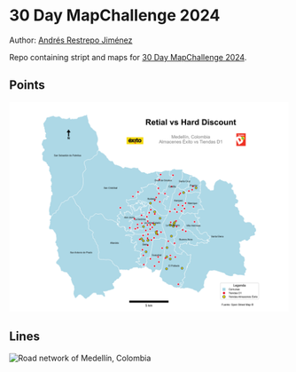 # 30 Day MapChallenge 2024

Author: [Andrés Restrepo Jiménez](https://www.linkedin.com/in/andres-restrepo-jimenez/)

Repo containing stript and maps for [30 Day MapChallenge 2024](https://30daymapchallenge.com/).

## Points

![Retail vs Hard Discount in Medellín, Colombia](Points/Retail_Harddiscount.png "Retail vs Hard Discount in Medellín,Colombia")

## Lines

![Road network of Medellín, Colombia](Lines/Roads.png "Road network of Medellín, Colombia")

